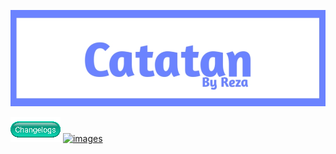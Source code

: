 [![images](images/20220215_193057.jpg)](https://github.com/FrogasQ/Catatan)

[![images](images/Button_1.png)](https://github.com/FrogasQ/Catatan/tree/main/changelogs) [![images](images/button_2)](https://gihub.com/FrogasQ/Catatan/issues)
